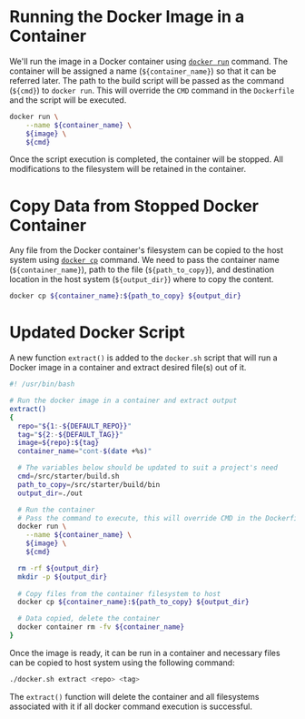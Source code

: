 # Running the Docker Image in a Container

We'll run the image in a Docker container using [`docker run`](https://docs.docker.com/engine/reference/run/) command. The container will be assigned a name (`${container_name}`) so that it can be referred later. The path to the build script will be passed as the command (`${cmd}`) to `docker run`. This will override the `CMD` command in the `Dockerfile` and the script will be executed.
```bash
docker run \
    --name ${container_name} \
    ${image} \
    ${cmd}
```

Once the script execution is completed, the container will be stopped. All modifications to the filesystem will be retained in the container.

# Copy Data from Stopped Docker Container

Any file from the Docker container's filesystem can be copied to the host system using [`docker cp`](https://docs.docker.com/engine/reference/commandline/cp/) command. We need to pass the container name (`${container_name}`), path to the file (`${path_to_copy}`), and destination location in the host system (`${output_dir}`) where to copy the content.
```bash
docker cp ${container_name}:${path_to_copy} ${output_dir}
```

# Updated Docker Script

A new function `extract()` is added to the `docker.sh` script that will run a Docker image in a container and extract desired file(s) out of it.

```bash
#! /usr/bin/bash

# Run the docker image in a container and extract output
extract()
{
  repo="${1:-${DEFAULT_REPO}}"
  tag="${2:-${DEFAULT_TAG}}"
  image=${repo}:${tag}
  container_name="cont-$(date +%s)"

  # The variables below should be updated to suit a project's need
  cmd=/src/starter/build.sh
  path_to_copy=/src/starter/build/bin
  output_dir=./out

  # Run the container
  # Pass the command to execute, this will override CMD in the Dockerfile
  docker run \
    --name ${container_name} \
    ${image} \
    ${cmd}

  rm -rf ${output_dir}
  mkdir -p ${output_dir}
  
  # Copy files from the container filesystem to host
  docker cp ${container_name}:${path_to_copy} ${output_dir}

  # Data copied, delete the container
  docker container rm -fv ${container_name}
}
```

Once the image is ready, it can be run in a container and necessary files can be copied to host system using the following command:
```bash
./docker.sh extract <repo> <tag>
```

The `extract()` function will delete the container and all filesystems associated with it if all docker command execution is successful.
